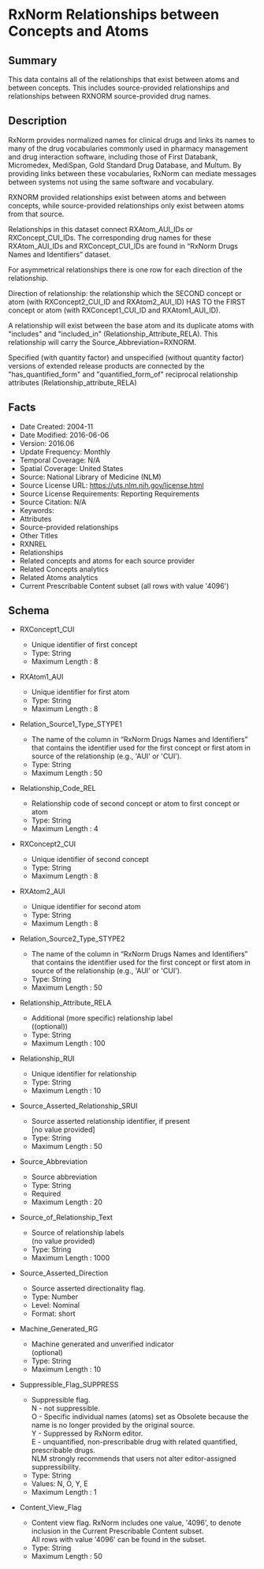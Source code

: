 # RxNorm Relationships between Concepts and Atoms

## Summary
This data contains all of the relationships that exist between atoms and between concepts. This includes source-provided relationships and relationships between RXNORM source-provided drug names.

## Description
RxNorm provides normalized names for clinical drugs and links its names to many of the drug vocabularies commonly used in pharmacy management and drug interaction software, including those of First Databank, Micromedex, MediSpan, Gold Standard Drug Database, and Multum. By providing links between these vocabularies, RxNorm can mediate messages between systems not using the same software and vocabulary.

RXNORM provided relationships exist between atoms and between concepts, while source-provided relationships only exist between atoms from that source.  

Relationships in this dataset connect RXAtom_AUI_IDs or RXConcept_CUI_IDs. The corresponding drug names for these RXAtom_AUI_IDs and RXConcept_CUI_IDs are found in “RxNorm Drugs Names and Identifiers” dataset.  

For asymmetrical relationships there is one row for each direction of the relationship. 

Direction of relationship: the relationship which the SECOND concept or atom (with RXConcept2_CUI_ID and RXAtom2_AUI_ID) HAS TO the FIRST concept or atom (with RXConcept1_CUI_ID and RXAtom1_AUI_ID).  

A relationship will exist between the base atom and its duplicate atoms with "includes" and "included_in" (Relationship_Attribute_RELA). This relationship will carry the Source_Abbreviation=RXNORM.  

Specified (with quantity factor) and unspecified (without quantity factor) versions of extended release products are connected by the "has_quantified_form" and "quantified_form_of" reciprocal relationship attributes (Relationship_attribute_RELA)


## Facts
- Date Created: 2004-11
- Date Modified: 2016-06-06
- Version: 2016.06
- Update Frequency: Monthly
- Temporal Coverage: N/A
- Spatial Coverage: United States
- Source: National Library of Medicine (NLM)
- Source License URL: https://uts.nlm.nih.gov/license.html
- Source License Requirements: Reporting Requirements
- Source Citation: N/A
- Keywords:
 - Attributes
 - Source-provided relationships
- Other Titles
 - RXNREL
 - Relationships
 - Related concepts and atoms for each source provider
 - Related Concepts analytics
 - Related Atoms analytics
 - Current Prescribable Content subset (all rows with value '4096')

## Schema
- RXConcept1_CUI
  - Unique identifier of first concept
  - Type: String
  - Maximum Length : 8

- RXAtom1_AUI
  - Unique identifier for first atom
  - Type: String
  - Maximum Length : 8
  
- Relation_Source1_Type_STYPE1
  - The name of the column in “RxNorm Drugs Names and Identifiers” that contains the identifier used for the first concept or first atom in source of the relationship (e.g., 'AUI' or 'CUI').
  - Type: String
  - Maximum Length : 50 
  
- Relationship_Code_REL
  - Relationship code of second concept or atom to first concept or atom
  - Type: String
  - Maximum Length : 4
  
- RXConcept2_CUI
  - Unique identifier of second concept
  - Type: String
  - Maximum Length : 8

- RXAtom2_AUI
  - Unique identifier for second atom
  - Type: String
  - Maximum Length : 8
  
- Relation_Source2_Type_STYPE2
  - The name of the column in “RxNorm Drugs Names and Identifiers” that contains the identifier used for the first concept or first atom in source of the relationship (e.g., 'AUI' or 'CUI').
  - Type: String
  - Maximum Length : 50 
  
- Relationship_Attribute_RELA
  - Additional (more specific) relationship label  
  ((optional))
  - Type: String
  - Maximum Length : 100
  
- Relationship_RUI
  - Unique identifier for relationship
  - Type: String
  - Maximum Length : 10
  
- Source_Asserted_Relationship_SRUI
  - Source asserted relationship identifier, if present  
  [no value provided]
  - Type: String
  - Maximum Length : 50  

- Source_Abbreviation
  - Source abbreviation
  - Type: String
  - Required
  - Maximum Length : 20
  
- Source_of_Relationship_Text
  - Source of relationship labels   
  (no value provided) 
  - Type: String
  - Maximum Length : 1000  
  
- Source_Asserted_Direction
  - Source asserted directionality flag.   
  - Type: Number
  - Level: Nominal
  - Format: short
  
- Machine_Generated_RG
  - Machine generated and unverified indicator  
  (optional)
  - Type: String
  - Maximum Length : 10

- Suppressible_Flag_SUPPRESS
  - Suppressible flag.  
  N - not suppressible.  
  O - Specific individual names (atoms) set as Obsolete because the name is no longer provided by the original source.  
  Y - Suppressed by RxNorm editor.  
  E - unquantified, non-prescribable drug with related quantified, prescribable drugs.  
  NLM strongly recommends that users not alter editor-assigned suppressibility.
  - Type: String
  - Values:  N, O, Y, E
  - Maximum Length : 1
  
- Content_View_Flag
  - Content view flag. RxNorm includes one value, '4096', to denote inclusion in the Current Prescribable Content subset.  
  All rows with value '4096' can be found in the subset.
  - Type: String
  - Maximum Length : 50
